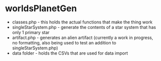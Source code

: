 # worldsPlanetGen

* classes.php - this holds the actual functions that make the thing work
* singleStarSystem.php - generate the contents of a star system that has only 1 primary star
* artifact.php - generates an alien artifact (currently a work in progress, no formatting, also being used to test an addition to singleStarSystem.php)
* data folder - holds the CSVs that are used for data import
